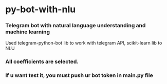 # py-bot-with-nlu
### Telegram bot with natural language understanding and machine learning

Used telegram-python-bot lib to work with telegram API,
     scikit-learn lib to NLU

### All coefficients are selected.

### If u want test it, you must push ur bot token in main.py file 

